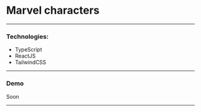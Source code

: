 # Marvel characters
---
### Technologies:
- TypeScript
- ReactJS
- TailwindCSS
---
### Demo

Soon

<!-- ![Screenshot](https://i.imgur.com/oP6rpaD.png) -->

---